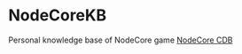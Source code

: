 # NodeCoreKB

Personal knowledge base of NodeCore game [NodeCore CDB](https://content.minetest.net/packages/Warr1024/nodecore/)
